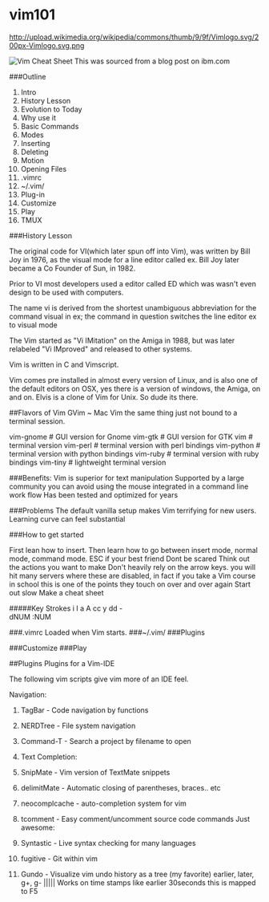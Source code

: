 vim101
======
http://upload.wikimedia.org/wikipedia/commons/thumb/9/9f/Vimlogo.svg/200px-Vimlogo.svg.png

![Vim Cheat Sheet](http://michael.peopleofhonoronly.com/vim/vim_cheat_sheet_for_programmers_screen.png)
This was sourced from a blog post on ibm.com


###Outline
1. Intro
1. History Lesson
1. Evolution to Today
1. Why use it
1. Basic Commands
2. Modes
3. Inserting
4. Deleting
5. Motion
6. Opening Files
1. .vimrc
2. ~/.vim/
3. Plug-in
4. Customize
5. Play
6. TMUX


###History Lesson

The original code for VI(which later spun off into Vim), was written by Bill Joy in 1976, as the visual mode for a line editor called ex.
Bill Joy later became a Co Founder of Sun, in 1982.

Prior to VI most developers used a editor called ED which was wasn't even design to be used with computers.

The name vi is derived from the shortest unambiguous abbreviation for the command visual in ex; the command in question switches the line editor ex to visual mode

The Vim started as "Vi IMitation" on the Amiga in 1988, but was later relabeled "Vi IMproved" and released to other systems.

Vim is written in C and Vimscript.

Vim comes pre installed in almost every version of Linux, and is also one of the default editors on OSX, yes there is a version of windows, the Amiga, on and on.
Elvis is a clone of Vim for Unix. So dude its there.

##Flavors of Vim 
GVim ~ Mac Vim the same thing just not bound to a terminal session.

vim-gnome        # GUI version for Gnome
vim-gtk          # GUI version for GTK
vim              # terminal version
vim-perl         # terminal version with perl bindings
vim-python       # terminal version with python bindings
vim-ruby         # terminal version with ruby bindings
vim-tiny         # lightweight terminal version 

###Benefits:
Vim is superior for text manipulation 
Supported by a large community
you can avoid using the mouse
integrated in a command line work flow
Has been tested and optimized for years

###Problems 
The default vanilla setup makes Vim terrifying for new users.
Learning curve can feel substantial

###How to get started

First lean how to insert.
Then learn how to go between insert mode, normal mode, command mode.
ESC if your best friend
Dont be scared
Think out the actions you want to make
Don't heavily rely on the arrow keys. you will hit many servers where these are disabled,
in fact if you take a Vim course in school this is one of the points they touch on over and over again
Start out slow
Make a cheat sheet

#####Key Strokes
i
I
a
A
cc
y
dd -   
dNUM
:NUM

###.vimrc
Loaded when Vim starts.
###~/.vim/
###Plugins

###Customize
###Play


##Plugins
Plugins for a Vim-IDE

The following vim scripts give vim more of an IDE feel.

Navigation:

1. TagBar - Code navigation by functions
1. NERDTree - File system navigation
1. Command-T - Search a project by filename to open
1. Text Completion:
 
1. SnipMate - Vim version of TextMate snippets
1. delimitMate - Automatic closing of parentheses, braces.. etc
1. neocomplcache - auto-completion system for vim
1. tcomment - Easy comment/uncomment source code commands
 Just awesome:
 
1. Syntastic - Live syntax checking for many languages
1. fugitive - Git within vim
1. Gundo - Visualize vim undo history as a tree (my favorite) earlier, later, g+, g-  ||||| Works on time stamps like earlier 30seconds this is mapped to F5


